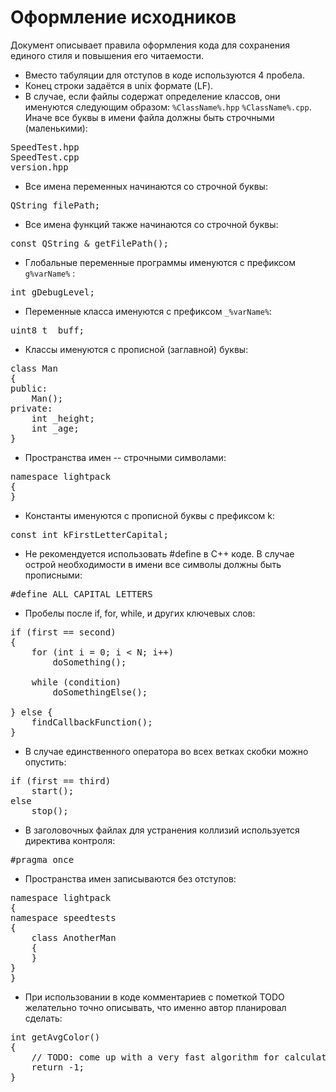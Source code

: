 # Оформление исходников

Документ описывает правила оформления кода для сохранения единого стиля и повышения его читаемости.

- Вместо табуляции для отступов в коде используются 4 пробела.
- Конец строки задаётся в unix формате (LF).
- В случае, если файлы содержат определение классов, они именуются следующим образом: `%ClassName%.hpp` `%ClassName%.cpp`. Иначе все буквы в имени файла должны быть строчными (маленькими):

<pre>
SpeedTest.hpp
SpeedTest.cpp
version.hpp
</pre>

- Все имена переменных начинаются со строчной буквы:
<pre>
QString filePath;
</pre>

- Все имена функций также начинаются со строчной буквы:
<pre>
const QString & getFilePath();
</pre>

- Глобальные переменные программы именуются с префиксом `g%varName%` :
<pre>
int gDebugLevel;
</pre>

- Переменные класса именуются с префиксом `_%varName%`:
<pre>
uint8_t _buff;
</pre>

- Классы именуются с прописной (заглавной) буквы:
<pre>
class Man
{
public:
    Man();
private:
    int _height;
    int _age;
}
</pre>

- Пространства имен -- строчными символами:
<pre>
namespace lightpack
{
}
</pre>

- Константы именуются с прописной буквы с префиксом k:
<pre>
const int kFirstLetterCapital;
</pre> 

- Не рекомендуется использовать #define в C++ коде. В случае острой необходимости в имени все символы должны быть прописными:
<pre>
#define ALL_CAPITAL_LETTERS
</pre>

- Пробелы после if, for, while, и других ключевых слов:
<pre>
if (first == second)
{
    for (int i = 0; i < N; i++)
        doSomething();

    while (condition)
        doSomethingElse();

} else {
    findCallbackFunction();
}
</pre>

- В случае единственного оператора во всех ветках скобки можно опустить:
<pre>
if (first == third)
    start();
else
    stop();
</pre>

- В заголовочных файлах для устранения коллизий используется директива контроля: 
<pre>
#pragma once
</pre>

- Пространства имен записываются без отступов:
<pre>
namespace lightpack
{
namespace speedtests
{
    class AnotherMan
    {
    }
}
}
</pre> 

- При использовании в коде комментариев с пометкой TODO желательно точно описывать, что именно автор планировал сделать:
<pre>
int getAvgColor()
{
    // TODO: come up with a very fast algorithm for calculating the average color
    return -1;
}
</pre> 
